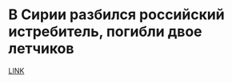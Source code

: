 # В Сирии разбился российский истребитель, погибли двое летчиков 



[LINK](https://varlamov.ru/2905367.html)